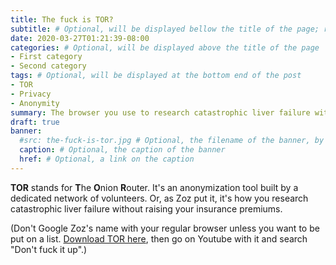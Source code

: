 ```yaml
---
title: The fuck is TOR?
subtitle: # Optional, will be displayed bellow the title of the page; remove this line to generate an automatic subtitle
date: 2020-03-27T01:21:39-08:00
categories: # Optional, will be displayed above the title of the page
- First category
- Second category
tags: # Optional, will be displayed at the bottom end of the post
- TOR
- Privacy
- Anonymity
summary: The browser you use to research catastrophic liver failure without raising your insurance premiums.
draft: true
banner:
  #src: the-fuck-is-tor.jpg # Optional, the filename of the banner, by default the-fuck-is-tor.jpg
  caption: # Optional, the caption of the banner
  href: # Optional, a link on the caption
---
```


**TOR** stands for **T**he **O**nion **R**outer. It's an anonymization tool built by a dedicated network of volunteers. Or, as Zoz put it, it's how you research catastrophic liver failure without raising your insurance premiums.

(Don't Google Zoz's name with your regular browser unless you want to be put on a list. [Download TOR here](https://torproject.org), then go on Youtube with it and search "Don't fuck it up".)
